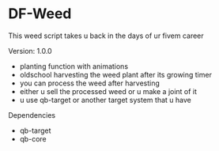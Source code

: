 # DF-Weed
This weed script takes u back in the days of ur fivem career

Version: 1.0.0

- planting function with animations
- oldschool harvesting the weed plant after its growing timer
- you can process the weed after harvesting
- either u sell the processed weed or u make a joint of it
- u use qb-target or another target system that u have

Dependencies
- qb-target
- qb-core
